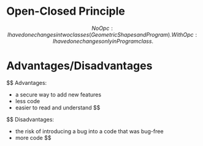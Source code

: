 # Open-Closed Principle

$$
NoOpc: I have done changes in two classes(GeometricShapes and Program).
WithOpc: I have done changes only in Program class.
$$

# Advantages/Disadvantages

$$
Advantages:
- a secure way to add new features
- less code
- easier to read and understand
$$

$$
Disadvantages:
- the risk of introducing a bug into a code that was bug-free
- more code
$$